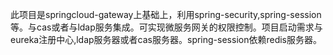 此项目是springcloud-gateway上基础上，利用spring-security,spring-session等。与cas或者与ldap服务集成。可实现微服务网关的权限控制。项目启动需求与eureka注册中心,ldap服务器或者cas服务器。spring-session依赖redis服务器。